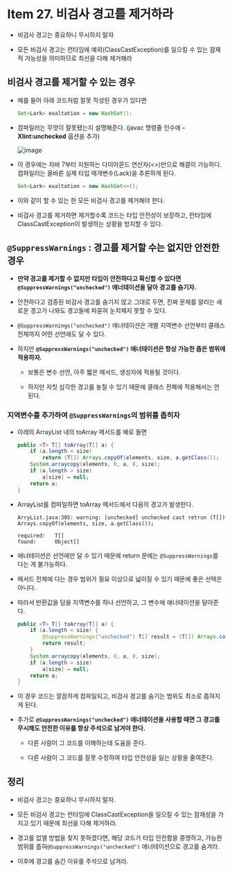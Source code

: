 # Item 27. 비검사 경고를 제거하라

- 비검사 경고는 중요하니 무시하지 말자

- 모든 비검사 경고는 런타임에 예외(ClassCastException)를 일으킬 수 있는 잠재적 가능성을 의미하므로 최선을 다해 제거해라

## 비검사 경고를 제거할 수 있는 경우

- 예를 들어 아래 코드처럼 잘못 작성된 경우가 있다면

    ```java
    Set<Lark> exaltation = new HashSet();
    ```

- 컴파일러는 무엇이 잘못됐는지 설명해준다. (javac 명령줄 인수에 **-Xlint:unchecked** 옵션을 추가)

    ![image](https://user-images.githubusercontent.com/59307414/164968957-4405a668-274f-4095-a225-b0de794ac719.png)

- 이 경우에는 자바 7부터 지원하는 다이아몬드 연산자(<>)만으로 해결이 가능하다. 컴파일러는 올바른 실제 타입 매개변수(Lack)을 추론하게 된다.

    ```java
    Set<Lark> exaltation = new HashSet<>();
    ```

- 이와 같이 할 수 있는 한 모든 비검사 경고를 제거해야 한다.

- 비검사 경고를 제거하면 제거할수록 코드는 타입 안전성이 보장하고, 런타임에 ClassCastException이 발생하는 상황을 방지할 수 있다.
    
## `@SuppressWarnings` : 경고를 제거할 수는 없지만 안전한 경우

- **만약 경고를 제거할 수 없지만 타입이 안전하다고 확신할 수 있다면 `@SuppressWarnings("unchecked")` 애너테이션을 달아 경고를 숨기자.**

- 안전하다고 검증된 비검사 경고를 숨기지 않고 그대로 두면, 진짜 문제를 알리는 새로운 경고가 나와도 경고들에 파묻혀 눈치채지 못할 수 있다.

- `@SuppressWarnings("unchecked")` 애너테이션은 개별 지역변수 선언부터 클래스 전체까지 어떤 선언에도 달 수 있다.

- 하지만 **`@SuppressWarnings("unchecked")` 애너테이션은 항상 가능한 좁은 범위에 적용하자.**

    - 보통은 변수 선언, 아주 짧은 메서드, 생성자에 적용될 것이다.

    - 하지만 자칫 심각한 경고를 놓칠 수 있기 때문에 클래스 전체에 적용해서는 안 된다.

### 지역변수를 추가하여 `@SuppressWarnings`의 범위를 좁히자

- 아래의 ArrayList 내의 toArray 메서드를 예로 들면

    ```java
    public <T> T[] toArray(T[] a) {
        if (a.length < size)
            return (T[]) Arrays.copyOf(elements, size, a.getClass());
        System.arraycopy(elements, 0, a, 0, size);
        if (a.length > size)
            a[size] = null;
        return a;
    }
    ```

- ArrayList를 컴파일하면 toArray 메서드에서 다음의 경고가 발생한다.

    ```
    ArryList.java:305: warning: [unchecked] unchecked cast retrun (T[]) Arrays.copyOf(elements, size, a.getClass());

    required:   T[]
    found:      Object[]
    ```

- 애너테이션은 선언에만 달 수 있기 때문에 return 문에는 `@SuppressWarnings`를 다는 게 불가능하다.

- 메서드 전체에 다는 경우 범위가 필요 이상으로 넓이질 수 있기 때문에 좋은 선택은 아니다.

- 따라서 반환값을 담을 지역변수를 하나 선언하고, 그 변수에 애너테이션을 달아준다.

    ```java
    public <T> T[] toArray(T[] a) {
        if (a.length < size) {
            @SuppressWarnings("unchecked") T[] result = (T[]) Arrays.copyOf(elements, size, a.getClass()); 
            return result;
        }
        System.arraycopy(elements, 0, a, 0, size);
        if (a.length > size)
            a[size] = null;
        return a;
    }
    ```

- 이 경우 코드는 깔끔하게 컴파일되고, 비검사 경고를 숨기는 범위도 최소로 좁혀지게 된다. 

- 추가로 **`@SuppressWarnings("unchecked")` 애너테이션을 사용할 때면 그 경고를 무시해도 안전한 이유를 항상 주석으로 남겨야 한다.**

    - 다른 사람이 그 코드를 이해하는데 도움을 준다.

    - 다른 사람이 그 코드를 잘못 수정하여 타입 안전성을 잃는 상황을 줄여준다.


## 정리
- 비검사 경고는 중요하니 무시하지 말자.

- 모든 비검사 경고는 런타임에 ClassCastException을 일으킬 수 있는 잠재성을 가지고 있기 때문에 최선을 다해 제거하라.

- 경고를 없앨 방법을 찾지 못하겠다면, 해당 코드가 타입 안전함을 증명하고, 가능한 범위를 좁혀`@SuppressWarnings("unchecked")` 애너테이션으로 경고를 숨겨라.

- 이후에 경고를 숨긴 이유를 주석으로 남겨라.